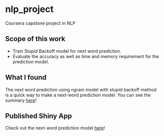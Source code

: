 # nlp_project
Coursera capstone project in NLP

## Scope of this work

- Train Stupid Backoff model for next word prediction.
- Evaluate the accuracy as well as time and memory requirement for the prediction model.

## What I found

The next word prediction using ngram model with stupid backoff method  
is a quick way to make a next-word prediction model. You can see the summary 
[here](https://masarunakajima.github.io/nlp_project/)!

## Published Shiny App

Check out the next-word prediction model [here](https://masarun.shinyapps.io/next_word/)!

